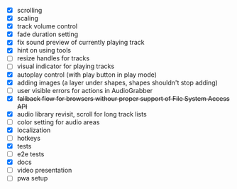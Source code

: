 - [x] scrolling
- [x] scaling
- [x] track volume control
- [x] fade duration setting
- [x] fix sound preview of currently playing track
- [x] hint on using tools
- [ ] resize handles for tracks
- [ ] visual indicator for playing tracks
- [x] autoplay control (with play button in play mode)
- [x] adding images (a layer under shapes, shapes shouldn't stop adding)
- [ ] user visible errors for actions in AudioGrabber
- [x] ~~fallback flow for browsers withour proper support of File System Access API~~
- [x] audio library revisit, scroll for long track lists
- [ ] color setting for audio areas
- [x] localization
- [ ] hotkeys
- [x] tests
- [ ] e2e tests
- [x] docs
- [ ] video presentation
- [ ] pwa setup
